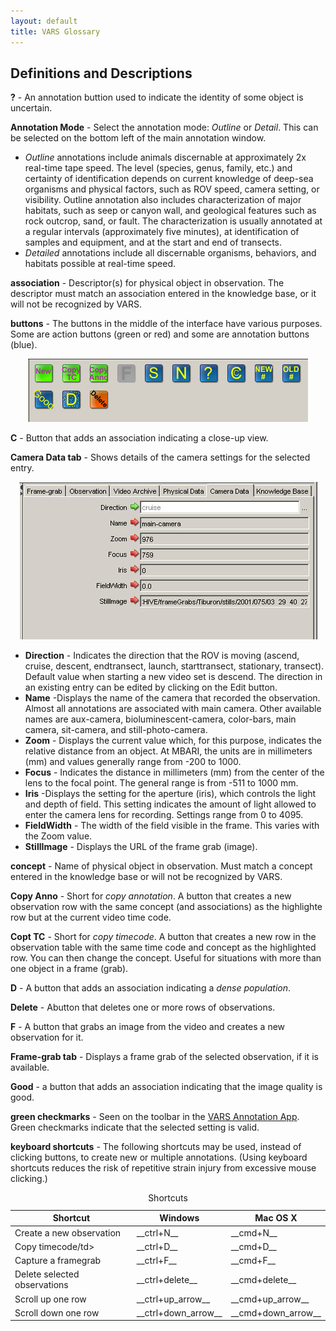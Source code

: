 ```yaml
---
layout: default
title: VARS Glossary
---
```


## Definitions and Descriptions
__?__ - An annotation buttion used to indicate the identity of some object is uncertain.

__Annotation Mode__  - Select the annotation mode: _Outline_ or _Detail_. This can be selected on the bottom left of the main annotation window.

- _Outline_ annotations include animals discernable at approximately 2x real-time tape speed. The level (species, genus, family, etc.) and certainty of identification depends on current knowledge of deep-sea organisms and physical factors, such as ROV speed, camera setting, or visibility. Outline annotation also includes characterization of major habitats, such as seep or canyon wall, and geological features such as rock outcrop, sand, or fault. The characterization is usually annotated at a regular intervals (approximately five minutes), at identification of samples and equipment, and at the start and end of transects.  
- _Detailed_ annotations include all discernable organisms, behaviors, and habitats possible at real-time speed.

__association__ - Descriptor(s) for physical object in observation. The descriptor must match an association entered in the knowledge base, or it will not be recognized by VARS.

__buttons__ - The buttons in the middle of the interface have various purposes. Some are action buttons (green or red) and some are annotation buttons (blue). 

<p align="center"><img src="images/annotation_buttons.jpg"></p>

__C__ - Button that adds an association indicating a close-up view.

__Camera Data tab__ - Shows details of the camera settings for the selected entry. 

<p align="center"><img src="images/annotation_cameradata_tab.jpg"></p>

- __Direction__ - Indicates the direction that the ROV is moving (ascend, cruise, descent, endtransect, launch, starttransect, stationary, transect). Default value when starting a new video set is descend. The direction in an existing entry can be edited by clicking on the Edit button.
- __Name__ -Displays the name of the camera that recorded the observation. Almost all annotations are associated with main camera. Other available names are aux-camera, bioluminescent-camera, color-bars, main camera, sit-camera, and still-photo-camera.
- __Zoom__ - Displays the current value which, for this purpose, indicates the relative distance from an object. At MBARI, the units are in millimeters (mm) and values generally range from -200 to 1000.
- __Focus__ - Indicates the distance in millimeters (mm) from the center of the lens to the focal point. The general range is from -511 to 1000 mm.
- __Iris__ -Displays the setting for the aperture (iris), which controls the light and depth of field. This setting indicates the amount of light allowed to enter the camera lens for recording. Settings range from 0 to 4095.
- __FieldWidth__ - The width of the field visible in the frame. This varies with the Zoom value.
- __StillImage__ - Displays the URL of the frame grab (image).

__concept__ - Name of physical object in observation. Must match a concept entered in the knowledge base or will not be recognized by VARS.

__Copy Anno__ - Short for _copy annotation_. A button that creates a new observation row with the same concept (and associations) as the highlighte row but at the current video time code.

__Copt TC__ - Short for _copy timecode_. A button that creates a new row in the observation table with the same time code and concept as the highlighted row. You can then change the concept. Useful for situations with more than one object in a frame (grab).

__D__ - A button that adds an association indicating a _dense population_.

__Delete__ - Abutton that deletes one or more rows of observations.

__F__ - A button that grabs an image from the video and creates a new observation for it.

__Frame-grab tab__ - Displays a frame grab of the selected observation, if it is available.

__Good__ - a button that adds an association indicating that the image quality is good.

__green checkmarks__ - Seen on the toolbar in the [VARS Annotation App](annotation.html). Green checkmarks indicate that the selected setting is valid.

__keyboard shortcuts__ - The following shortcuts may be used, instead of clicking buttons, to create new or multiple annotations. (Using keyboard shortcuts reduces the risk of repetitive strain injury from excessive mouse clicking.)
<table>
    <caption>Shortcuts</caption>
    <thead>
        <tr>
            <th>Shortcut</th>
            <th>Windows</th>
            <th>Mac OS X</th>
        </tr>
    </thead>
    <tbody>
        <tr>
            <td>Create a new observation</td>
            <td>__ctrl+N__</td>
            <td>__cmd+N__</td>
        </tr>
        <tr>
            <td>Copy timecode/td>
            <td>__ctrl+D__</td>
            <td>__cmd+D__</td>
        </tr>
        <tr>
            <td>Capture a framegrab</td>
            <td>__ctrl+F__</td>
            <td>__cmd+F__</td>
        </tr>
        <tr>
            <td>Delete selected observations</td>
            <td>__ctrl+delete__</td>
            <td>__cmd+delete__</td>
        </tr>
        <tr>
            <td>Scroll up one row</td>
            <td>__ctrl+up_arrow__</td>
            <td>__cmd+up_arrow__</td>
        </tr>
        <tr>
            <td>Scroll down one row</td>
            <td>__ctrl+down_arrow__</td>
            <td>__cmd+down_arrow__</td>
        </tr>
    </tbody>
</table>
